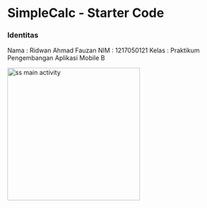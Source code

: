 SimpleCalc - Starter Code
=========================
### Identitas
Nama : Ridwan Ahmad Fauzan
NIM : 1217050121
Kelas : Praktikum Pengembangan Aplikasi Mobile B

<img src="./app/img/ss-1.png" alt="ss main activity" width="300" height="auto">